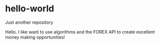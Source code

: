 # hello-world
Just another repository

Hello. I like want to use algorithms and the FOREX API to create excellent money making opportunities! 
